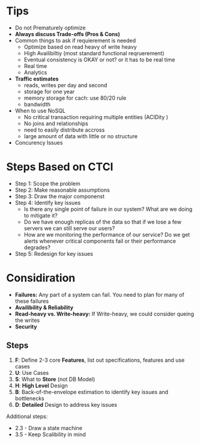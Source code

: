 # Tips

- Do not Prematurely optimize
- **Always discuss Trade-offs (Pros & Cons)**
- Common things to ask if requierement is needed
  - Optimize based on read heavy of write heavy 
  - High Availibiltiy (most standard functional reqruerement)
  - Eventual consistency is OKAY or not? or it has to be real time 
  - Real time
  - Analytics
- **Traffic estimates**
  - reads, writes per day and second
  - storage for one year
  - memory storage for cach: use 80/20 rule
  - bandwidth
- When to use NoSQL
  - No critical transaction requiring multiple entities (ACIDity )
  - No joins and relationships
  - need to easily distribute accross 
  - large amount of data with little or no structure
- Concurency Issues

# Steps Based on CTCI
- Step 1: Scope the problem
- Step 2: Make reasonable assumptions
- Step 3: Draw the major componenst
- Step 4: Identify key issues
  - Is there any single point of failure in our system? What are we doing to
    mitigate it?
  - Do we have enough replicas of the data so that if we lose a few servers we
    can still serve our users?
  - How are we monitoring the performance of our service? Do we get alerts
    whenever critical components fail or their performance degrades?
- Step 5: Redesign for key issues 

# Considiration

- **Failures:** Any part of a system can fail. You need to plan for many of
  these failures
- **Availibility & Reliability**
- **Read-heavy vs. Write-heavy:** If Write-heavy, we could consider queing the
  writes 
- **Security**


## Steps

1. **F**: Define 2-3 core **Features**, list out specifications, features and
   use cases
2. **U**: Use Cases
3. **S**: What to **Store** (not DB Model)
4. **H**: **High Level** Design
5. **B**: Back-of-the-envelope estimation to identify key issues and bottlenecks
6. **D**: **Detailed** Design to address key issues

Additional steps: 

- 2.3 - Draw a state machine
- 3.5 - Keep Scalibility in mind


